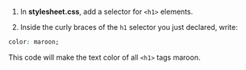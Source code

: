 1. In **stylesheet.css**, add a selector for `<h1>` elements.


2. Inside the curly braces of the `h1` selector you just declared, write:

```css
color: maroon;
```

   This code will make the text color of all `<h1>` tags maroon.

